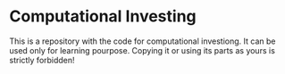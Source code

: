 Computational Investing
=============================

This is a repository with the code for computational investiong. It can be used only for learning pourpose. Copying it or using its parts as yours is strictly forbidden!

